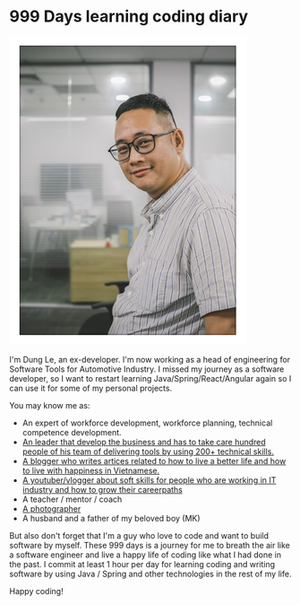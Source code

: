 # 999 Days learning coding diary

![Dung](./assests/dung.png)

I'm Dung Le, an ex-developer. I'm now working as a head of engineering for Software Tools for Automotive Industry. I missed my journey as a software developer, so I want to restart learning Java/Spring/React/Angular again so I can use it for some of my personal projects. 

You may know me as: 

  + An expert of workforce development, workforce planning, technical competence development.
  + [An leader that develop the business and has to take care hundred people of his team of delivering tools by using 200+ technical skills.](https://www.linkedin.com/in/ho%C3%A0ng-d%C5%A9ng-l%C3%AA-5a356221/)
  + [A blogger who writes artices related to how to live a better life and how to live with happiness in Vietnamese.](https://tumivn.com/)
  + [A youtuber/vlogger about soft skills for people who are working in IT industry and how to grow their careerpaths](https://www.youtube.com/channel/UChfAI8bOPOJIQOTE-qHRwew)
  + A teacher / mentor / coach
  + [A photographer](https://www.instagram.com/tumivn/)
  + A husband and a father of my beloved boy (MK)

But also don't forget that I'm a guy who love to code and want to build software by myself. These 999 days is a journey for me to breath the air like a software engineer and live a happy life of coding like what I had done in the past. I commit at least 1 hour per day for learning coding and writing software by using Java / Spring and other technologies in the rest of my life. 

Happy coding!

